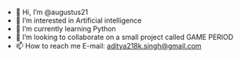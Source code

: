 - 👋 Hi, I’m @augustus21
- 👀 I’m interested in Artificial intelligence 
- 🌱 I’m currently learning Python
- 💞️ I’m looking to collaborate on a small project called GAME PERIOD 
- 📫 How to reach me E-mail: aditya218k.singh@gmail.com

<!---
augustus21/augustus21 is a ✨ special ✨ repository because its `README.md` (this file) appears on your GitHub profile.
You can click the Preview link to take a look at your changes.
--->
